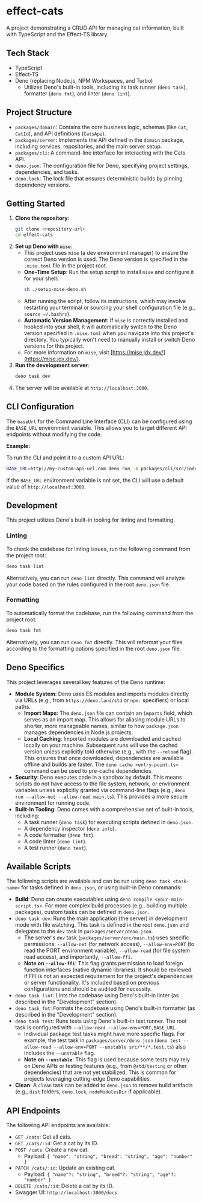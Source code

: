 # effect-cats

A project demonstrating a CRUD API for managing cat information, built with
TypeScript and the Effect-TS library.

## Tech Stack

- TypeScript
- Effect-TS
- Deno (replacing Node.js, NPM Workspaces, and Turbo)
  - Utilizes Deno's built-in tools, including its task runner (`deno task`),
    formatter (`deno fmt`), and linter (`deno lint`).

## Project Structure

- `packages/domain`: Contains the core business logic, schemas (like `Cat`,
  `CatId`), and API definitions (`CatsApi`).
- `packages/server`: Implements the API defined in the `domain` package,
  including services, repositories, and the main server setup.
- `packages/cli`: A command-line interface for interacting with the Cats API.
- `deno.json`: The configuration file for Deno, specifying project settings,
  dependencies, and tasks.
- `deno.lock`: The lock file that ensures deterministic builds by pinning
  dependency versions.

## Getting Started

1. **Clone the repository**:
   ```bash
   git clone <repository-url>
   cd effect-cats
   ```
2. **Set up Deno with `mise`**:
   - This project uses `mise` (a dev environment manager) to ensure the correct Deno version is used. The Deno version is specified in the `.mise.toml` file in the project root.
   - **One-Time Setup**: Run the setup script to install `mise` and configure it for your shell:
     ```bash
     sh ./setup-mise-deno.sh
     ```
   - After running the script, follow its instructions, which may involve restarting your terminal or sourcing your shell configuration file (e.g., `source ~/.bashrc`).
   - **Automatic Version Management**: If `mise` is correctly installed and hooked into your shell, it will automatically switch to the Deno version specified in `.mise.toml` when you navigate into this project's directory. You typically won't need to manually install or switch Deno versions for this project.
   - For more information on `mise`, visit [https://mise.jdx.dev/](https://mise.jdx.dev/).
3. **Run the development server**:
   ```bash
   deno task dev
   ```
4. The server will be available at `http://localhost:3000`.

## CLI Configuration

The `baseUrl` for the Command Line Interface (CLI) can be configured using the
`BASE_URL` environment variable. This allows you to target different API
endpoints without modifying the code.

**Example:**

To run the CLI and point it to a custom API URL:

```bash
BASE_URL=http://my-custom-api-url.com deno run -A packages/cli/src/index.ts
```

If the `BASE_URL` environment variable is not set, the CLI will use a default
value of `http://localhost:3000`.

## Development

This project utilizes Deno's built-in tooling for linting and formatting.

### Linting

To check the codebase for linting issues, run the following command from the
project root:

```bash
deno task lint
```

Alternatively, you can run `deno lint` directly. This command will analyze your
code based on the rules configured in the root `deno.json` file.

### Formatting

To automatically format the codebase, run the following command from the project
root:

```bash
deno task fmt
```

Alternatively, you can run `deno fmt` directly. This will reformat your files
according to the formatting options specified in the root `deno.json` file.

## Deno Specifics

This project leverages several key features of the Deno runtime:

- **Module System**: Deno uses ES modules and imports modules directly via URLs
  (e.g., from `https://deno.land/std` or `npm:` specifiers) or local paths.
  - **Import Maps**: The `deno.json` file can contain an `imports` field, which
    serves as an import map. This allows for aliasing module URLs to shorter,
    more manageable names, similar to how `package.json` manages dependencies in
    Node.js projects.
  - **Local Caching**: Imported modules are downloaded and cached locally on
    your machine. Subsequent runs will use the cached version unless explicitly
    told otherwise (e.g., with the `--reload` flag). This ensures that once
    downloaded, dependencies are available offline and builds are faster. The
    `deno cache <entry-point.ts>` command can be used to pre-cache dependencies.
- **Security**: Deno executes code in a sandbox by default. This means scripts
  do not have access to the file system, network, or environment variables
  unless explicitly granted via command-line flags (e.g.,
  `deno run --allow-net --allow-read main.ts`). This provides a more secure
  environment for running code.
- **Built-in Tooling**: Deno comes with a comprehensive set of built-in tools,
  including:
  - A task runner (`deno task`) for executing scripts defined in `deno.json`.
  - A dependency inspector (`deno info`).
  - A code formatter (`deno fmt`).
  - A code linter (`deno lint`).
  - A test runner (`deno test`).

## Available Scripts

The following scripts are available and can be run using `deno task <task-name>`
for tasks defined in `deno.json`, or using built-in Deno commands:

- **Build**: Deno can create executables using
  `deno compile <your-main-script.ts>`. For more complex build processes (e.g.,
  building multiple packages), custom tasks can be defined in `deno.json`.
- `deno task dev`: Runs the main application (the server) in development mode with file watching. This task is defined in the root `deno.json` and delegates to the `dev` task in `packages/server/deno.json`.
  - The server's `dev` task (`packages/server/src/main.ts`) uses specific permissions: `--allow-net` (for network access), `--allow-env=PORT` (to read the PORT environment variable), `--allow-read` (for file system read access), and importantly, `--allow-ffi`.
  - **Note on `--allow-ffi`**: This flag grants permission to load foreign function interfaces (native dynamic libraries). It should be reviewed if FFI is not an expected requirement for the project's dependencies or server functionality. It's included based on previous configurations and should be audited for necessity.
- `deno task lint`: Lints the codebase using Deno's built-in linter (as
  described in the "Development" section).
- `deno task fmt`: Formats the codebase using Deno's built-in formatter (as
  described in the "Development" section).
- `deno task test`: Runs tests using Deno's built-in test runner. The root task is configured with `--allow-read --allow-env=PORT,BASE_URL`.
  - Individual package test tasks might have more specific flags. For example, the test task in `packages/server/deno.json` (`deno test --allow-read --allow-env=PORT --unstable src/**/*.test.ts`) also includes the `--unstable` flag.
  - **Note on `--unstable`**: This flag is used because some tests may rely on Deno APIs or testing features (e.g., from `@std/testing` or other dependencies) that are not yet stabilized. This is common for projects leveraging cutting-edge Deno capabilities.
- **Clean**: A `clean` task can be added to `deno.json` to remove build
  artifacts (e.g., `dist` folders, `deno.lock`, `nodeModulesDir` if applicable).

## API Endpoints

The following API endpoints are available:

- `GET /cats`: Get all cats.
- `GET /cats/:id`: Get a cat by its ID.
- `POST /cats`: Create a new cat.
  - Payload: `{ "name": "string", "breed": "string", "age": "number" }`
- `PATCH /cats/:id`: Update an existing cat.
  - Payload: `{ "name"?: "string", "breed"?: "string", "age"?: "number" }`
- `DELETE /cats/:id`: Delete a cat by its ID.
- Swagger UI: `http://localhost:3000/docs`
